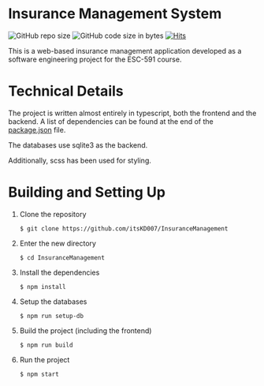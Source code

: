 # Insurance Management System
![GitHub repo size](https://img.shields.io/github/repo-size/itsKD007/InsuranceManagement?style=for-the-badge)
![GitHub code size in bytes](https://img.shields.io/github/languages/code-size/itsKD007/InsuranceManagement?style=for-the-badge&color=%237b26d1)
[![Hits](https://hits.sh/github.com/itsKD007/InsuranceManagement.svg?style=for-the-badge&label=VIEWS&extraCount=18)](https://hits.sh/github.com/Ayan-Banerjee-918/ToDo-App-with-Date-Filtering-MERN/)

This is a web-based insurance management application developed as a software engineering project for the ESC-591 course.

# Technical Details

The project is written almost entirely in typescript, both the frontend and the backend. A list of dependencies can be found at the end of the [package.json](package.json) file.

The databases use sqlite3 as the backend.

Additionally, scss has been used for styling.

# Building and Setting Up

1. Clone the repository

    `$ git clone https://github.com/itsKD007/InsuranceManagement`

2. Enter the new directory

    `$ cd InsuranceManagement`
    
3. Install the dependencies

    `$ npm install`
    
4. Setup the databases

    `$ npm run setup-db`

5. Build the project (including the frontend)

    `$ npm run build`

6. Run the project

    `$ npm start`

